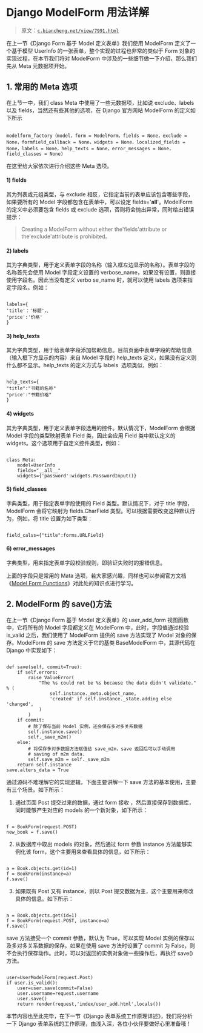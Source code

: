 # Django ModelForm 用法详解

> 原文：[`c.biancheng.net/view/7991.html`](http://c.biancheng.net/view/7991.html)

在上一节《Django Form 基于 Model 定义表单》我们使用 ModelForm 定义了一个基于模型 UserInfo 的一张表单，整个实现的过程也非常的类似于 Form 对象的实现过程，在本节我们将对 ModelForm 中涉及的一些细节做一下介绍，那么我们先从 Meta 元数据项开始。

## 1\. 常用的 Meta 选项

在上节一中，我们 class Meta 中使用了一些元数据项，比如说 exclude、labels 以及 fields，当然还有些其他的选项，在 Django 官方网站 ModelForm 的定义如下所示

```

modelform_factory（model，form = ModelForm，fields = None，exclude = None，formfield_callback = None，widgets = None，localized_fields = None，labels = None，help_texts = None，error_messages = None，field_classes = None)
```

在这里给大家依次进行介绍这些 Meta 选项。

#### 1) fields

其为列表或元组类型，与 exclude 相反，它指定当前的表单应该包含哪些字段，如果要所有的 Model 字段都包含在表单中，可以设定 fields='__all__'。ModelForm 的定义中必须要包含 fields 或 exclude 选项，否则将会抛出异常，同时给出错误提示：

> Creating a ModelForm without either the'fields'attribute or the'exclude'attribute is prohibited。

#### 2) labels

其为字典类型，用于定义表单字段的名称（输入框左边显示的名称）。表单字段的名称首先会使用 Model 字段定义设置的 verbose_name，如果没有设置，则直接使用字段名。因此当没有定义 verbo se_name 时，就可以使用 labels 选项来指定字段名。例如：

```

labels={
'title'：'标题'，、
'price':'价格'
}
```

#### 3) help_texts

其为字典类型，用于给表单字段添加帮助信息。目前页面中表单字段的帮助信息（输入框下方显示的内容）来自 Model 字段的 help_texts 定义，如果没有定义则什么都不显示。help_texts 的定义方式与 labels  选项类似，例如：

```

help_texts={
"title":"书籍的名称"
"price':"书籍价格"
}
```

#### 4) widgets

其为字典类型，用于定义表单字段选用的控件。默认情况下，ModelForm 会根据 Model 字段的类型映射表单 Field 类，因此会应用 Field 类中默认定义的 widgets。这个选项用于自定义控件类型，例如：

```

class Meta:
    model=UserInfo
    fields="__all__"
    widgets={'password':widgets.PasswordInput()}

```

#### 5) field_classes

字典类型，用于指定表单字段使用的 Field 类型。默认情况下，对于 title 字段，ModelForm 会将它映射为 fields.CharField 类型。可以根据需要改变这种默认行为，例如，将 title 设置为如下类型：

```

field_calss={"title":forms.URLField}

```

#### 6) error_messages

字典类型，用来指定表单字段校验规则，即验证失败时的报错信息。

上面的字段只是常用的 Mata 选项，若大家感兴趣，同样也可以参阅官方文档《[Model Form Functions](http://docs.djangoproject.com/en/2.2/ref/forms/models/)》对此处的知识点进行学习。

## 2\. ModelForm 的 save()方法

在上一节《Django Form 基于 Model 定义表单》的 user_add_form 视图函数中，它将所有的 Model 字段都定义在 ModelForm 中，此时，字段值通过校验 is_valid 之后，我们使用了 ModelForm 提供的 save 方法实现了 Model 对象的保存。ModelForm 的 save 方法定义于它的基类 BaseModelForm 中，其源代码在 Django 中实现如下：

```

def save(self, commit=True):
    if self.errors:
        raise ValueError(
            "The %s could not be %s because the data didn't validate." % (
                self.instance._meta.object_name,
                'created' if self.instance._state.adding else 'changed',
            )
        )
    if commit:
        # 除了保存当前 Model 实例，还会保存多对多关系数据
        self.instance.save()
        self._save_m2m()
    else:
        # 将保存多对多数据方法赋值给 save_m2m，save 返回后可以手动调用
        # saving of m2m data.
        self.save_m2m = self._save_m2m
    return self.instance
save.alters_data = True
```

通过源码不难理解它的实现逻辑，下面主要讲解一下 save 方法的基本使用，主要有三个场景。如下所示：
1) 通过页面 Post 提交过来的数据，通过 form 接收 ，然后直接保存到数据库，同时能够产生对应的 models 的一个新对象，如下所示：

```

f = BookForm(request.POST)
new_book = f.save()
```

2) 从数据库中取出 models 的对象，然后通过 form 参数 instance 方法能够实例化该 form，这个主要用来查看具体的信息，如下所示：

```

a = Book.objects.get(id=1)
f = BookForm(instance=a)
f.save()
```

3) 如果既有 Post 又有 instance，则以 Post 提交数据为主，这个主要用来修改具体的信息。如下所示：

```

a = Book.objects.get(id=1)
f = BookForm(request.POST, instance=a)
f.save()
```

save 方法接受一个 commit 参数，默认为 True，可以实现 Model 实例的保存以及多对多关系数据的保存。如果在使用 save 方法时设置了 commit 为 False，则不会执行保存动作。此时，可以对返回的实例对象做一些操作后，再执行 save() 方法。

```

user=UserModelForm(request.Post)
if user.is_valid():
    user=user.save(commit=False)
    user.username=request.username
    user.save()
    return render(request,'index/user_add.html',locals())

```

本节内容也至此完毕，在下一节《Django 表单系统工作原理详述》，我们将分析一下 Django 表单系统的工作原理，由浅入深，各位小伙伴要做好心里准备哦！
